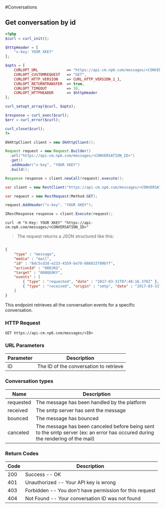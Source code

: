 #Conversations

## Get conversation by id

```php
<?php
$curl = curl_init();

$httpHeader = [
    "x-key: YOUR XKEY"
];

$opts = [
    CURLOPT_URL             => "https://api-cm.np6.com/messages/<CONVERSATION_ID>",
    CURLOPT_CUSTOMREQUEST   => "GET",
    CURLOPT_HTTP_VERSION    => CURL_HTTP_VERSION_1_1,
    CURLOPT_RETURNTRANSFER  => true,
    CURLOPT_TIMEOUT         => 30,
    CURLOPT_HTTPHEADER      => $httpHeader
];

curl_setopt_array($curl, $opts);

$response = curl_exec($curl);
$err = curl_error($curl);

curl_close($curl);
?>
```

```java
OkHttpClient client = new OkHttpClient();

Request request = new Request.Builder()
  .url("https://api-cm.np6.com/messages/<CONVERSATION_ID>")
  .get()
  .addHeader("x-key", "YOUR XKEY")
  .build();

Response response = client.newCall(request).execute();
```

```csharp
var client = new RestClient("https://api-cm.np6.com/messages/<CONVERSATION_ID>");

var request = new RestRequest(Method.GET);

request.AddHeader("x-key", "YOUR XKEY");

IRestResponse response = client.Execute(request);
```

```shell
curl -H "X-Key: YOUR XKEY" "https://api-cm.np6.com/messages/<CONVERSATION_ID>"
```

<blockquote class="lang-specific json">
  <p>The request returns a JSON structured like this: </p>
</blockquote>

```json

{ 
    "type" : "message", 
    "media" : "mail", 
    "id" : "6dc5cd3d-e233-4359-be70-088833f89bff", 
    "actionId" : "000JKG", 
    "target" : "000QE6KY", 
    "events" : [
        { "type" : "requested", "date" : "2017-03-31T07:48:16.378Z" },
        { "type" : "received", "origin" : "smtp", "date" : "2017-03-31T07:48:20Z", "recipient" : "xxx@yyy.com" }
    ] 
}

```

This endpoint retrieves all the conversation events for a specific conversation.

### HTTP Request

`GET https://api-cm.np6.com/messages/<ID>`

### URL Parameters

Parameter | Description
--------- | -----------
ID | The ID of the conversation to retrieve

### Conversation types
Name | Description
---- | -----------
requested | The message has been handled by the platform
received | The smtp server has sent the message
bounced | The message has bounced
canceled | The message has been canceled before being sent to the smtp server (ex: an error has occured during the rendering of the mail)

### Return Codes

Code | Description
---- | -----------
200 | Success -- OK
401 | Unauthorized -- Your API key is wrong
403 | Forbidden -- You don't have permission for this request
404 | Not Found -- Your conversation ID was not found
